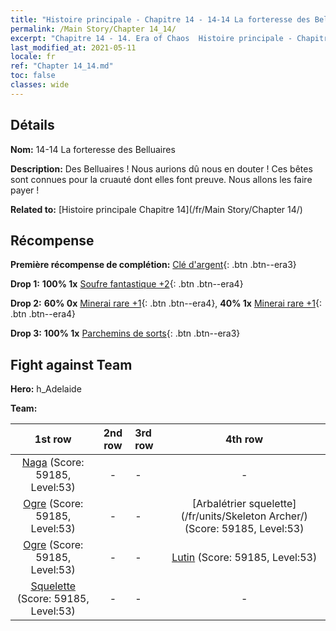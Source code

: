 ```yaml
---
title: "Histoire principale - Chapitre 14 - 14-14 La forteresse des Belluaires"
permalink: /Main Story/Chapter 14_14/
excerpt: "Chapitre 14 - 14. Era of Chaos  Histoire principale - Chapitre 14_14. 14-14 La forteresse des Belluaires"
last_modified_at: 2021-05-11
locale: fr
ref: "Chapter 14_14.md"
toc: false
classes: wide
---
```


## Détails

 **Nom:** 14-14 La forteresse des Belluaires

 **Description:** Des Belluaires ! Nous aurions dû nous en douter ! Ces bêtes sont connues pour la cruauté dont elles font preuve. Nous allons les faire payer !

 **Related to:** [Histoire principale Chapitre 14](/fr/Main Story/Chapter 14/)

## Récompense

 **Première récompense de complétion:** [Clé d'argent](/ItemsFR/con_693/){: .btn .btn--era3}

 **Drop 1:** **100% 1x** [Soufre fantastique +2](/ItemsFR/mat_50/){: .btn .btn--era4}

 **Drop 2:** **60% 0x** [Minerai rare +1](/ItemsFR/mat_40/){: .btn .btn--era4}, **40% 1x** [Minerai rare +1](/ItemsFR/mat_40/){: .btn .btn--era4}

 **Drop 3:** **100% 1x** [Parchemins de sorts](/ItemsFR/con_694/){: .btn .btn--era3}


## Fight against Team
 **Hero:** h_Adelaide

 **Team:**


  | 1st row | 2nd row | 3rd row | 4th row |
  |:----:|:----:|:----|:----:|
  | [Naga](/fr/units/Naga/) (Score: 59185, Level:53)  | - | - | - |
  | [Ogre](/fr/units/Ogre/) (Score: 59185, Level:53)  | - | - | [Arbalétrier squelette](/fr/units/Skeleton Archer/) (Score: 59185, Level:53)  |
  | [Ogre](/fr/units/Ogre/) (Score: 59185, Level:53)  | - | - | [Lutin](/fr/units/Gremlin/) (Score: 59185, Level:53)  |
  | [Squelette](/fr/units/Skeleton/) (Score: 59185, Level:53)  | - | - | - |


